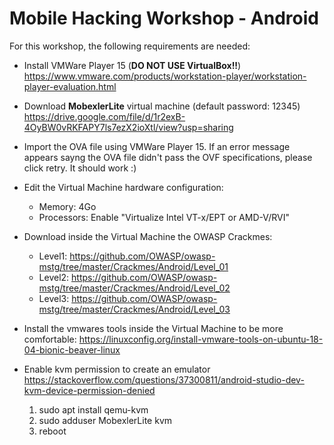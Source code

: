 # Mobile Hacking Workshop - Android

For this workshop, the following requirements are needed:

* Install VMWare Player 15 (**DO NOT USE VirtualBox!!**)
https://www.vmware.com/products/workstation-player/workstation-player-evaluation.html

* Download **MobexlerLite** virtual machine (default password: 12345)
https://drive.google.com/file/d/1r2exB-4OyBW0vRKFAPY7ls7ezX2ioXtl/view?usp=sharing

* Import the OVA file using VMWare Player 15. If an error message appears sayng the OVA file didn't pass the OVF specifications, please click retry. It should work :)

* Edit the Virtual Machine hardware configuration:
  - Memory: 4Go
  - Processors: Enable "Virtualize Intel VT-x/EPT or AMD-V/RVI" 

* Download inside the Virtual Machine the OWASP Crackmes:
   - Level1: https://github.com/OWASP/owasp-mstg/tree/master/Crackmes/Android/Level_01
   - Level2: https://github.com/OWASP/owasp-mstg/tree/master/Crackmes/Android/Level_02
   - Level3: https://github.com/OWASP/owasp-mstg/tree/master/Crackmes/Android/Level_03
	
* Install the vmwares tools inside the Virtual Machine to be more comfortable:
https://linuxconfig.org/install-vmware-tools-on-ubuntu-18-04-bionic-beaver-linux 
	
* Enable kvm permission to create an emulator
https://stackoverflow.com/questions/37300811/android-studio-dev-kvm-device-permission-denied

   1. sudo apt install qemu-kvm
   2. sudo adduser MobexlerLite kvm
   3. reboot


